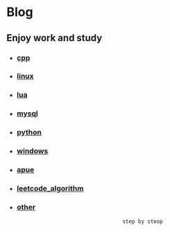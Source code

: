 # Blog


## Enjoy work and study

* ### [cpp](cpp/base.md)

* ### [linux](linux/base.md)

* ### [lua](lua/base.md)

* ### [mysql](mysql/base.md)

* ### [python](python/base.md)

* ### [windows](windows/base.md)

* ### [apue](apue/base.md)

* ### [leetcode_algorithm](leetcode_algorithm/base.md)

* ### [other](other/base.md)
                                        step by steop
